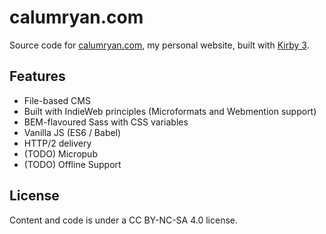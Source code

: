 # calumryan.com

Source code for [calumryan.com](https://calumryan.com), my personal website, built with [Kirby 3](https://getkirby.com).

## Features

- File-based CMS
- Built with IndieWeb principles (Microformats and Webmention support)
- BEM-flavoured Sass with CSS variables
- Vanilla JS (ES6 / Babel)
- HTTP/2 delivery
- (TODO) Micropub
- (TODO) Offline Support

## License

Content and code is under a CC BY-NC-SA 4.0 license.
